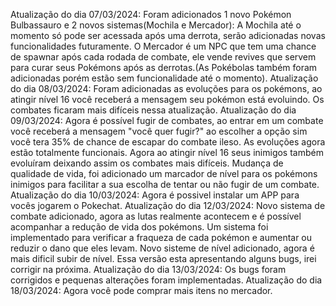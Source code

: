 Atualização do dia 07/03/2024:
Foram adicionados 1 novo Pokémon Bulbassauro e 2 novos sistemas(Mochila e Mercador):
A Mochila até o momento só pode ser acessada após uma derrota, serão adicionadas novas funcionalidades futuramente.
O Mercador é um NPC que tem uma chance de spawnar após cada rodada de combate, ele vende revives que servem para curar seus Pokémons após as derrotas.(As Pokébolas também foram adicionadas porém estão sem funcionalidade até o momento).
Atualização do dia 08/03/2024:
Foram adicionadas as evoluções para os pokémons, ao atingir nível 16 você receberá a mensagem seu pokémon está evoluindo.
Os combates ficaram mais difíceis nessa atualização.
Atualização do dia 09/03/2024:
Agora é possível fugir de combates, ao entrar em um combate você receberá a mensagem "você quer fugir?" ao escolher a opção sim você tera 35% de chance de escapar do combate ileso.
As evoluções agora estão totalmente funcionais. Agora ao atingir nível 16 seus inimigos também evoluíram deixando assim os combates mais difíceis.
Mudança de qualidade de vida, foi adicionado um marcador de nível para os pokémons inimigos para facilitar a sua escolha de tentar ou não fugir de um combate.
Atualização do dia 10/03/2024:
Agora é possivel instalar um APP para vocês jogarem o Pokechat.
Atualização do dia 12/03/2024:
Novo sistema de combate adicionado, agora as lutas realmente acontecem e é possível acompanhar a redução de vida dos pokémons. Um sistema foi implementado para verificar a fraqueza de cada pokémon e aumentar ou reduzir o dano que eles levam.
Novo sisteme de nível adicionado, agora é mais dificil subir de nível.
Essa versão esta apresentando alguns bugs, irei corrigir na próxima.
Atualização do dia 13/03/2024:
Os bugs foram corrigidos e pequenas alterações foram implementadas.
Atualização do dia 18/03/2024:
Agora você pode comprar mais itens no mercador.
